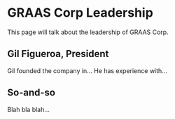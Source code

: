 # GRAAS Corp Leadership

This page will talk about the leadership of GRAAS Corp.

## Gil Figueroa, President
Gil founded the company in... He has experience with...

## So-and-so
Blah bla blah...
